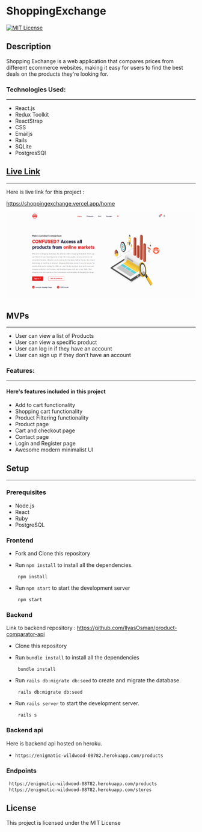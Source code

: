 # ShoppingExchange
[![MIT License](https://img.shields.io/badge/license-MIT-blue.svg?style=for-the-badge)](https://github.com/IlyasOsman/)

## Description
Shopping Exchange is a web application that compares prices from different ecommerce websites, making it easy for users to find the best deals on the products they're looking for.

### Technologies Used:

---

 - React.js
 - Redux Toolkit
 - ReactStrap
 - CSS
 - Emailjs
 - Rails
 - SQLite
 - PostgresSQl

## [Live Link](https://shoppingexchange.vercel.app/home)

---
Here is live link for this project : 

https://shoppingexchange.vercel.app/home

 ![landing](./landing_page.png)



## MVPs

---

 - User can view a list of Products
 - User can view a specific product
 - User can log in if they have an account
 - User can sign up if they don't have an account

### Features:

---

#### Here's features included in this project

- Add to cart functionality
- Shopping cart functionality
- Product Filtering functionality
- Product page
- Cart and checkout page
- Contact page
- Login and Register page
- Awesome modern minimalist UI

## Setup
---

### Prerequisites

 - Node.js
 - React
 - Ruby
 - PostgreSQL

### Frontend

 - Fork and Clone this repository
 - Run `npm install` to install all the dependencies. <br />

        npm install

 - Run `npm start` to start the development server <br />

        npm start

### Backend
Link to backend repository : https://github.com/IlyasOsman/product-comparator-api
 - Clone this repository
 - Run `bundle install` to install all the dependencies <br />

        bundle install

 - Run `rails db:migrate db:seed` to create and migrate the database. <br />

        rails db:migrate db:seed

 - Run `rails server` to start the development server. <br />

        rails s

### Backend api 
Here is backend api hosted on heroku.

   - ```https://enigmatic-wildwood-08782.herokuapp.com/products```

### Endpoints
     https://enigmatic-wildwood-08782.herokuapp.com/products
     https://enigmatic-wildwood-08782.herokuapp.com/stores
## License

This project is licensed under the MIT License 

